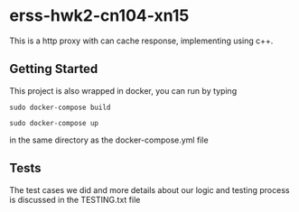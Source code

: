 # erss-hwk2-cn104-xn15

This is a http proxy with can cache response, implementing using c++.

## Getting Started

This project is also wrapped in docker, you can run by typing
```
sudo docker-compose build
```
```
sudo docker-compose up
```
in the same directory as the docker-compose.yml file


## Tests

The test cases we did and more details about our logic and testing process is discussed in the TESTING.txt file 




